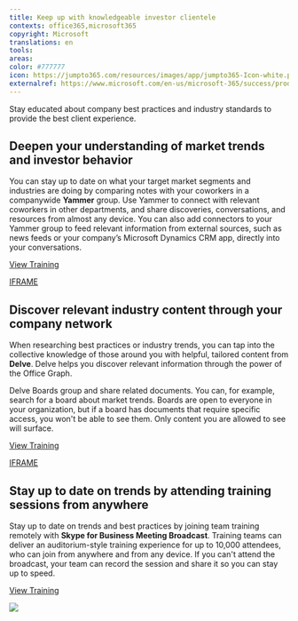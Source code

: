 ```yaml
---
title: Keep up with knowledgeable investor clientele
contexts: office365,microsoft365
copyright: Microsoft
translations: en
tools: 
areas: 
color: #777777
icon: https://jumpto365.com/resources/images/app/jumpto365-Icon-white.png
externalref: https://www.microsoft.com/en-us/microsoft-365/success/productivitylibrary/keep-up-with-knowledgeable-investor-clientele
---
```

Stay educated about company best practices and industry standards to provide the best client experience.


## Deepen your understanding of market trends and investor behavior

You can stay up to date on what your target market segments and industries are doing by comparing notes with your coworkers in a companywide **Yammer** group. Use Yammer to connect with relevant coworkers in other departments, and share discoveries, conversations, and resources from almost any device. You can also add connectors to your Yammer group to feed relevant information from external sources, such as news feeds or your company’s Microsoft Dynamics CRM app, directly into your conversations.

[View Training](https://support.office.com/article/Office-365-connectors-in-Yammer-bbb77f10-8779-4f3d-8096-db256f8653b8)

[IFRAME](https://www.microsoft.com/en-us/videoplayer/embed/RE1TRuX)

## Discover relevant industry content through your company network

When researching best practices or industry trends, you can tap into the collective knowledge of those around you with helpful, tailored content from **Delve**. Delve helps you discover relevant information through the power of the Office Graph.

Delve  Boards group and share related documents. You can, for example, search for a board about market trends. Boards are open to everyone in your organization, but if a board has documents that require specific access, you won't be able to see them. Only content you are allowed to see will surface.

[View Training](https://support.office.com/article/Group-and-share-documents-in-Office-Delve-da0c5804-01ef-4edd-8b87-e576b19bef3e)

[IFRAME](https://www.microsoft.com/en-us/videoplayer/embed/RE1TrEK)

## Stay up to date on trends by attending training sessions from anywhere

Stay up to date on trends and best practices by joining team training remotely with **Skype for Business Meeting Broadcast**. Training teams can deliver an auditorium-style training experience for up to 10,000 attendees, who can join from anywhere and from any device. If you can't attend the broadcast, your team can record the session and share it so you can stay up to speed.

[View Training](https://support.office.com/article/Manage-a-Skype-Meeting-Broadcast-event-c7b98cbe-d168-4cf4-b87f-867707b25811)

![](http://img-prod-cms-rt-microsoft-com.akamaized.net/cms/api/am/imageFileData/RE1NQaF?ver=0098)

